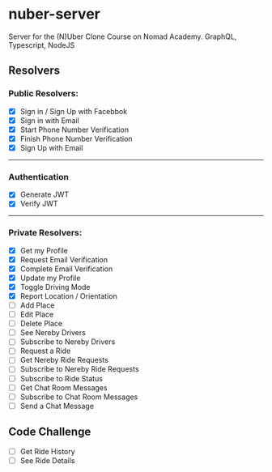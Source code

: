 # nuber-server
Server for the (N)Uber Clone Course on Nomad Academy. GraphQL, Typescript, NodeJS

## Resolvers

### Public Resolvers:

- [x] Sign in / Sign Up with Facebbok
- [x] Sign in with Email
- [x] Start Phone Number Verification
- [x] Finish Phone Number Verification
- [x] Sign Up with Email

---

### Authentication

- [x] Generate JWT
- [x] Verify JWT

---

### Private Resolvers:

- [x] Get my Profile
- [x] Request Email Verification
- [x] Complete Email Verification
- [x] Update my Profile
- [x] Toggle Driving Mode
- [x] Report Location / Orientation
- [ ] Add Place
- [ ] Edit Place
- [ ] Delete Place
- [ ] See Nereby Drivers
- [ ] Subscribe to Nereby Drivers
- [ ] Request a Ride
- [ ] Get Nereby Ride Requests
- [ ] Subscribe to Nereby Ride Requests
- [ ] Subscribe to Ride Status
- [ ] Get Chat Room Messages
- [ ] Subscribe to Chat Room Messages
- [ ] Send a Chat Message

## Code Challenge

- [ ] Get Ride History
- [ ] See Ride Details
